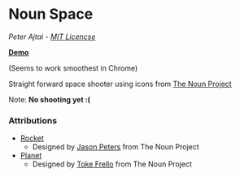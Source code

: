 Noun Space
==========

_Peter Ajtai - [MIT Licencse](https://raw.github.com/pajtai/Noun-Space/master/MIT-LICENSE.txt)_

**[Demo](http://pajtai.github.com/Noun-Space)**

(Seems to work smoothest in Chrome)

Straight forward space shooter using icons from [The Noun Project](http://thenounproject.com/)

Note: **No shooting yet :(**

### Attributions

* [Rocket](http://thenounproject.com/noun/rocket/#icon-No2539)
   * Designed by [Jason Peters](http://thenounproject.com/jp3design) from The Noun Project
* [Planet](http://thenounproject.com/noun/planet/#icon-No792)
   * Designed by [Toke Frello](http://thenounproject.com/tokefrello) from The Noun Project
